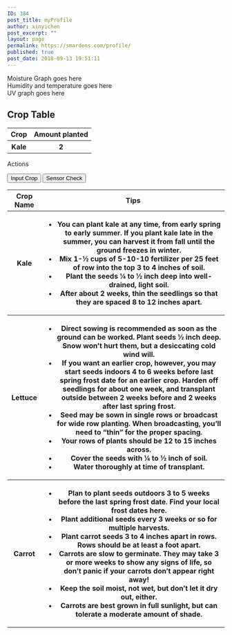 ```yaml
---
ID: 384
post_title: myProfile
author: xinyichen
post_excerpt: ""
layout: page
permalink: https://smardens.com/profile/
published: true
post_date: 2018-09-13 19:51:11
---
```

<div class="row">
 <div id="graph" class="column left">Moisture Graph goes here</div>
 <div id="graph" class="column middle">Humidity and temperature goes here</div>
 <div id="graph" class="column right">UV graph goes here</div>
</div>
<h2>Crop Table</h2>
<div class="row">
 <div class="column2 left">
  <table id="cropTable" class="dataTable">
   <tr class="dataTable">
    <th class="dataTable">Crop</th>
    <th class="dataTable">Amount planted</th>
   </tr>
   <tr>
    <th>Kale</th>
    <th>2</th>
   </tr>
  </table>
 </div>
 <div class="column2 right" id="graph">
  <p>Actions</p>
  <button type="button" id="crop">Input Crop</button>
  <button type="button" id="sensor">Sensor Check</button>
 </div>
</div>
<div class="row3">
 <div class="col">
 <table id="tipsTable" class="tipsTable">
   <tr class="tipsTable">
    <th class="tipsTable">Crop Name</th>
    <th class="tipsTable">Tips</th>
   </tr>
   <tr>
    <th>Kale</th>
    <th><ul><li>You can plant kale at any time, from early spring to early summer. If you plant kale late in the summer, you can harvest it from fall until the ground freezes in winter.</li>
            <li>Mix 1-½ cups of 5-10-10 fertilizer per 25 feet of row into the top 3 to 4 inches of soil.</li>
            <li>Plant the seeds ¼ to ½ inch deep into well-drained, light soil.</li>
            <li>After about 2 weeks, thin the seedlings so that they are spaced 8 to 12 inches apart.</li></ul></th>
   </tr>
   <tr>
    <th>Lettuce</th>
    <th><ul><li>Direct sowing is recommended as soon as the ground can be worked. Plant seeds ½ inch deep. Snow won’t hurt them, but a desiccating cold wind will.</li>
            <li>If you want an earlier crop, however, you may start seeds indoors 4 to 6 weeks before last spring frost date for an earlier crop. Harden off seedlings for about one week, and transplant outside between 2 weeks before and 2 weeks after last spring frost.</li>
            <li>Seed may be sown in single rows or broadcast for wide row planting. When broadcasting, you’ll need to “thin” for the proper spacing.</li>
            <li>Your rows of plants should be 12 to 15 inches across.</li>
            <li>Cover the seeds with ¼ to ½ inch of soil.</li>
            <li>Water thoroughly at time of transplant.</li></ul>
</th>
   </tr>
   <tr>
    <th>Carrot</th>
    <th><ul><li>Plan to plant seeds outdoors 3 to 5 weeks before the last spring frost date. Find your local frost dates here. </li>
            <li>Plant additional seeds every 3 weeks or so for multiple harvests. </li>
            <li>Plant carrot seeds 3 to 4 inches apart in rows. Rows should be at least a foot apart.</li>
            <li>Carrots are slow to germinate. They may take 3 or more weeks to show any signs of life, so don’t panic if your carrots don’t appear right away!</li>
            <li>Keep the soil moist, not wet, but don’t let it dry out, either.</li>
            <li>Carrots are best grown in full sunlight, but can tolerate a moderate amount of shade.</li></ul></th>
   </tr>
  </table>
</div>
</div>